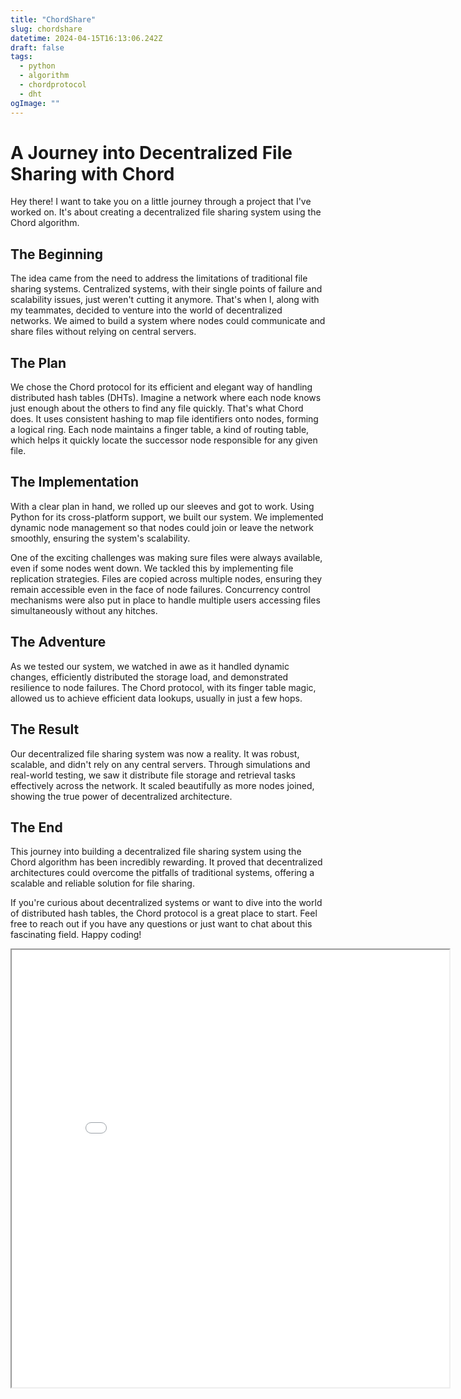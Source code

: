 ```yaml
---
title: "ChordShare"
slug: chordshare
datetime: 2024-04-15T16:13:06.242Z
draft: false
tags:
  - python
  - algorithm
  - chordprotocol
  - dht
ogImage: ""
---
```


# A Journey into Decentralized File Sharing with Chord

Hey there! I want to take you on a little journey through a project that I've worked on. It's about creating a decentralized file sharing system using the Chord algorithm.

## The Beginning

The idea came from the need to address the limitations of traditional file sharing systems. Centralized systems, with their single points of failure and scalability issues, just weren't cutting it anymore. That's when I, along with my teammates, decided to venture into the world of decentralized networks. We aimed to build a system where nodes could communicate and share files without relying on central servers.

## The Plan

We chose the Chord protocol for its efficient and elegant way of handling distributed hash tables (DHTs). Imagine a network where each node knows just enough about the others to find any file quickly. That's what Chord does. It uses consistent hashing to map file identifiers onto nodes, forming a logical ring. Each node maintains a finger table, a kind of routing table, which helps it quickly locate the successor node responsible for any given file.

## The Implementation

With a clear plan in hand, we rolled up our sleeves and got to work. Using Python for its cross-platform support, we built our system. We implemented dynamic node management so that nodes could join or leave the network smoothly, ensuring the system's scalability.

One of the exciting challenges was making sure files were always available, even if some nodes went down. We tackled this by implementing file replication strategies. Files are copied across multiple nodes, ensuring they remain accessible even in the face of node failures. Concurrency control mechanisms were also put in place to handle multiple users accessing files simultaneously without any hitches.

## The Adventure

As we tested our system, we watched in awe as it handled dynamic changes, efficiently distributed the storage load, and demonstrated resilience to node failures. The Chord protocol, with its finger table magic, allowed us to achieve efficient data lookups, usually in just a few hops.

## The Result

Our decentralized file sharing system was now a reality. It was robust, scalable, and didn't rely on any central servers. Through simulations and real-world testing, we saw it distribute file storage and retrieval tasks effectively across the network. It scaled beautifully as more nodes joined, showing the true power of decentralized architecture.

## The End

This journey into building a decentralized file sharing system using the Chord algorithm has been incredibly rewarding. It proved that decentralized architectures could overcome the pitfalls of traditional systems, offering a scalable and reliable solution for file sharing.

If you're curious about decentralized systems or want to dive into the world of distributed hash tables, the Chord protocol is a great place to start. Feel free to reach out if you have any questions or just want to chat about this fascinating field. Happy coding!

<iframe src="/files/chord.pdf" width="700px" height="700px"></iframe>

